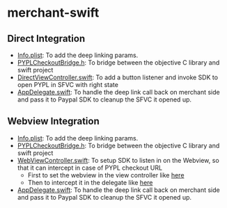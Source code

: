 # merchant-swift

## Direct Integration

* [Info.plist](https://github.com/pvenkatakrishnan/merchant-swift/blob/master/merchant-swift/Info.plist#L44-L58): To add the deep linking params. 
* [PYPLCheckoutBridge.h](https://github.com/pvenkatakrishnan/merchant-swift/blob/master/merchant-swift/PYPLCheckoutBridge.h): To bridge between the objective C library and swift project
* [DirectViewController.swift](https://github.com/pvenkatakrishnan/merchant-swift/blob/master/merchant-swift/DirectViewController.swift#L41): To add a button listener and invoke SDK to open PYPL in SFVC with right state
* [AppDelegate.swift](https://github.com/pvenkatakrishnan/merchant-swift/blob/master/merchant-swift/AppDelegate.swift#L44-L51): To handle the deep link call back on merchant side and pass it to Paypal SDK to cleanup the SFVC it opened up.

## Webview Integration


* [Info.plist](https://github.com/pvenkatakrishnan/merchant-swift/blob/master/merchant-swift/Info.plist#L44-L58): To add the deep linking params. 
* [PYPLCheckoutBridge.h](https://github.com/pvenkatakrishnan/merchant-swift/blob/master/merchant-swift/PYPLCheckoutBridge.h): To bridge between the objective C library and swift project
* [WebViewController.swift](https://github.com/pvenkatakrishnan/merchant-swift/blob/master/merchant-swift/WebViewController.swift): To setup SDK to listen in on the Webview, so that it can intercept in case of PYPL checkout URL
  * First to set the webview in the view controller like [here](https://github.com/pvenkatakrishnan/merchant-swift/blob/master/merchant-swift/WebViewController.swift#L24)
  * Then to intercept it in the delegate like [here](https://github.com/pvenkatakrishnan/merchant-swift/blob/master/merchant-swift/WebViewController.swift#L35)
* [AppDelegate.swift](https://github.com/pvenkatakrishnan/merchant-swift/blob/master/merchant-swift/AppDelegate.swift#L44-L51): To handle the deep link call back on merchant side and pass it to Paypal SDK to cleanup the SFVC it opened up.
